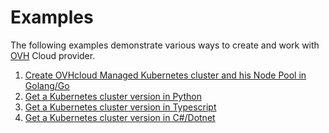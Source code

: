 # Examples

The following examples demonstrate various ways to create and work with [OVH](https://www.ovhcloud.com/fr/) Cloud provider.

1. [Create OVHcloud Managed Kubernetes cluster and his Node Pool in Golang/Go](./ovh-go)
1. [Get a Kubernetes cluster version in Python](./ovh-python)
1. [Get a Kubernetes cluster version in Typescript](./ovh-typescript)
1. [Get a Kubernetes cluster version in C#/Dotnet](./ovh-csharp)